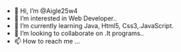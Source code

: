 - 👋 Hi, I’m @Aigle25w4
- 👀 I’m interested in Web Developer..
- 🌱 I’m currently learning Java, Html5, Css3,.JavaScript.
- 💞️ I’m looking to collaborate on .It programs..
- 📫 How to reach me ...

<!---
Aigle25w4/Aigle25w4 is a ✨ special ✨ repository because its `README.md` (this file) appears on your GitHub profile.
You can click the Preview link to take a look at your changes.
--->
